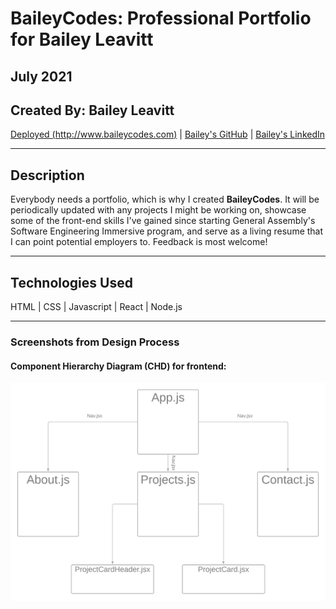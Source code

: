 # BaileyCodes: Professional Portfolio for Bailey Leavitt
## July 2021

## Created By: Bailey Leavitt

[Deployed (http://www.baileycodes.com)]() | [Bailey's GitHub](https://www.github.com/baileyjean) | [Bailey's LinkedIn](https://www.linkedin.com/in/baileyleavitt)

***

## Description

Everybody needs a portfolio, which is why I created **BaileyCodes**. It will be periodically updated with any projects I might be working on, showcase some of the front-end skills I've gained since starting General Assembly's Software Engineering Immersive program, and serve as a living resume that I can point potential employers to. Feedback is most welcome!

***

## Technologies Used
HTML | CSS | Javascript | React | Node.js

***

### Screenshots from Design Process

#### Component Hierarchy Diagram (CHD) for frontend:
![CHD](./styles/../src/styles/images/BaileyCodesCHD.png)

